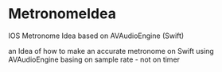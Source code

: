 # MetronomeIdea
IOS Metronome Idea based on AVAudioEngine (Swift)

an Idea of how to make an accurate metronome on Swift using AVAudioEngine
basing on sample rate - not on timer
